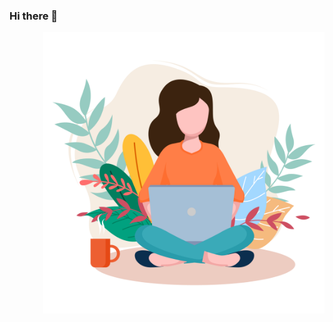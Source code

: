 ### Hi there 👋

<p align="right">
  <img src="https://github.com/nicolecarvalh0/nicolecarvalh0/blob/main/Imagens/%E2%80%94Pngtree%E2%80%94women%20with%20laptop%20working%20from_5348500.png" width="450" height="450" alt="woman with notebook">
</p>


<!--
**nicolecarvalh0/nicolecarvalh0** is a ✨ _special_ ✨ repository because its `README.md` (this file) appears on your GitHub profile.

Here are some ideas to get you started:

- 🔭 I’m currently working on ...
- 🌱 I’m currently learning ...
- 👯 I’m looking to collaborate on ...
- 🤔 I’m looking for help with ...
- 💬 Ask me about ...
- 📫 How to reach me: ...
- 😄 Pronouns: ...
- ⚡ Fun fact: ...
-->
